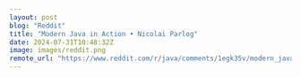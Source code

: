 ```yaml
---
layout: post
blog: "Reddit"
title: "Modern Java in Action • Nicolai Parlog"
date: 2024-07-31T10:48:32Z
image: images/reddit.png
remote_url: "https://www.reddit.com/r/java/comments/1egk35v/modern_java_in_action_nicolai_parlog/"
---
```

